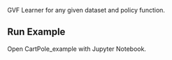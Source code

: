 GVF Learner for any given dataset and policy function.

## Run Example
Open CartPole_example with Jupyter Notebook.
